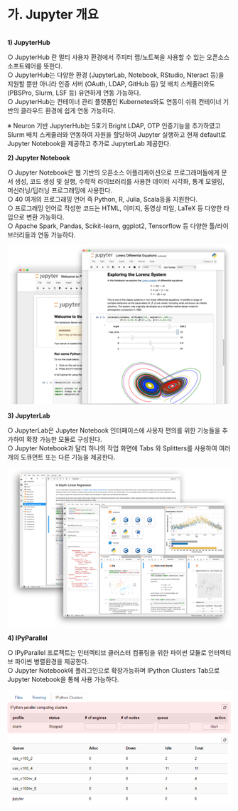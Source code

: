 # 가. Jupyter 개요

\
**1) JupyterHub**

○ JupyterHub 란 멀티 사용자 환경에서 주피터 랩/노트북을 사용할 수 있는 오픈소스 소프트웨어를 뜻한다.\
○ JupyterHub는 다양한 환경 (JupyterLab, Notebook, RStudio, Nteract 등)을 지원할 뿐만 아니라 인증 서버 (OAuth, LDAP, GitHub 등) 및 배치 스케줄러와도 (PBSPro, Slurm, LSF 등) 유연하게 연동 가능하다.\
○ JupyterHub는 컨테이너 관리 플랫폼인 Kubernetes와도 연동이 쉬워 컨테이너 기반의 클라우드 환경에 쉽게 연동 가능하다.

※ Neuron 기반 JupyterHub는 5호기 Bright LDAP, OTP 인증기능을 추가하였고 Slurm 배치 스케줄러와 연동하여 자원을 할당하여 Jupyter 실행하고 현재 default로 Jupyter Notebook을 제공하고 추가로 JupyterLab 제공한다.

**2) Jupyter Notebook**

○ Jupyter Notebook은 웹 기반의 오픈소스 어플리케이션으로 프로그래머들에게 문서 생성, 코드 생성 및 실행, 수학적 라이브러리를 사용한 데이터 시각화, 통계 모델링, 머신러닝/딥러닝 프로그래밍에 사용한다.\
○ 40 여개의 프로그래밍 언어 즉 Python, R, Julia, Scala등을 지원한다.\
○ 프로그래밍 언어로 작성한 코드는 HTML, 이미지, 동영상 파일, LaTeX 등 다양한 타입으로 변환 가능하다.\
○ Apache Spark, Pandas, Scikit-learn, ggplot2, Tensorflow 등 다양한 툴/라이브러리들과 연동 가능하다.

![](<../../../../.gitbook/assets/Jupyter Notebook.png>)

**3) JupyterLab**

○ JupyterLab은 Jupyter Notebook 인터페이스에 사용자 편의를 위한 기능들을 추가하여 확장 가능한 모듈로 구성된다.\
○ Jupyter Notebook과 달리 하나의 작업 화면에 Tabs 와 Splitters를 사용하여 여러 개의 도큐먼트 또는 다른 기능을 제공한다.

![](../../../../.gitbook/assets/JupyterLab.png)

**4) IPyParallel**

○ IPyParallel 프로젝트는 인터렉티브 클러스터 컴퓨팅을 위한 파이썬 모듈로 인터렉티브 파이썬 병렬환경을 제공한다.\
○ Jupyter Notebook에 플러그인으로 확장가능하며 IPython Clusters Tab으로 Jupyter Notebook을 통해 사용 가능하다.

![](<../../../../.gitbook/assets/Jupyter Notebook 사용 방법(2).png>)

